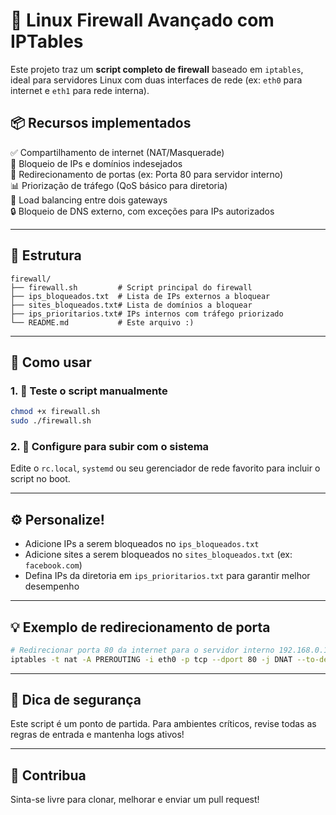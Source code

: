 # 🚀 Linux Firewall Avançado com IPTables

Este projeto traz um **script completo de firewall** baseado em `iptables`, ideal para servidores Linux com duas interfaces de rede (ex: `eth0` para internet e `eth1` para rede interna).

## 📦 Recursos implementados

✅ Compartilhamento de internet (NAT/Masquerade)  
🚫 Bloqueio de IPs e domínios indesejados  
🔁 Redirecionamento de portas (ex: Porta 80 para servidor interno)  
📊 Priorização de tráfego (QoS básico para diretoria)  
🔄 Load balancing entre dois gateways  
🔒 Bloqueio de DNS externo, com exceções para IPs autorizados  

---

## 🧱 Estrutura

```
firewall/
├── firewall.sh         # Script principal do firewall
├── ips_bloqueados.txt  # Lista de IPs externos a bloquear
├── sites_bloqueados.txt# Lista de domínios a bloquear
├── ips_prioritarios.txt# IPs internos com tráfego priorizado
└── README.md           # Este arquivo :)
```

---

## 🚀 Como usar

### 1. 🧪 Teste o script manualmente

```bash
chmod +x firewall.sh
sudo ./firewall.sh
```

### 2. 🔁 Configure para subir com o sistema

Edite o `rc.local`, `systemd` ou seu gerenciador de rede favorito para incluir o script no boot.

---

## ⚙️ Personalize!

- Adicione IPs a serem bloqueados no `ips_bloqueados.txt`
- Adicione sites a serem bloqueados no `sites_bloqueados.txt` (ex: `facebook.com`)
- Defina IPs da diretoria em `ips_prioritarios.txt` para garantir melhor desempenho

---

## 💡 Exemplo de redirecionamento de porta

```bash
# Redirecionar porta 80 da internet para o servidor interno 192.168.0.100
iptables -t nat -A PREROUTING -i eth0 -p tcp --dport 80 -j DNAT --to-destination 192.168.0.100:80
```

---

## 🧠 Dica de segurança

Este script é um ponto de partida. Para ambientes críticos, revise todas as regras de entrada e mantenha logs ativos!

---

## 🤝 Contribua

Sinta-se livre para clonar, melhorar e enviar um pull request!
